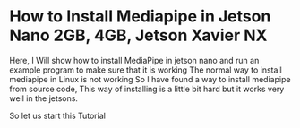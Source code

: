 # How to Install Mediapipe in Jetson Nano 2GB, 4GB, Jetson Xavier NX


Here, I Will show how to install MediaPipe in jetson nano and run an example program to make sure that it is working
The normal way to install mediapipe in Linux is not working 
So I have found a way to install mediapipe from source code, This way of installing is a little bit hard but it works very well in the jetsons.

So let us start this Tutorial 
